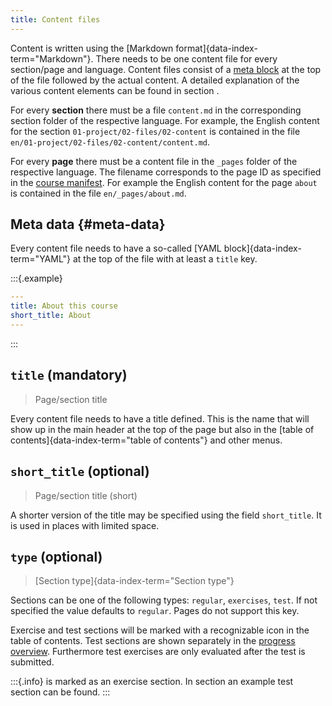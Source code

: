 ```yaml
---
title: Content files
---
```


Content is written using the [Markdown format]{data-index-term="Markdown"}.
There needs to be one content file for every section/page and language. Content
files consist of a [meta block](#meta-data) at the top of the file followed by
the actual content. A detailed explanation of the various content elements can
be found in section [](/section/02-elements).

For every **section** there must be a file `content.md` in the corresponding
section folder of the respective language. For example, the English content for
the section `01-project/02-files/02-content` is contained in the file
`en/01-project/02-files/02-content/content.md`.

For every **page** there must be a content file in the `_pages` folder of the
respective language. The filename corresponds to the page ID as specified in the
[course manifest](/section/01-project/02-files/01-manifest#pages). For example
the English content for the page `about` is contained in the file
`en/_pages/about.md`.

## Meta data {#meta-data}

Every content file needs to have a so-called [YAML
block]{data-index-term="YAML"} at the top of the file with at least a `title`
key.

:::{.example}
```yaml
---
title: About this course
short_title: About
---
```
:::

## `title` (mandatory)

> Page/section title

Every content file needs to have a title defined. This is the name that will
show up in the main header at the top of the page but also in the [table of
contents]{data-index-term="table of contents"} and other menus.

## `short_title` (optional)

> Page/section title (short)

A shorter version of the title may be specified using the field `short_title`.
It is used in places with limited space.

## `type` (optional)

> [Section type]{data-index-term="Section type"}

Sections can be one of the following types: `regular`, `exercises`, `test`. If
not specified the value defaults to `regular`. Pages do not support this key.

Exercise and test sections will be marked with a recognizable icon in the table
of contents. Test sections are shown separately in the [progress
overview](___PROGRESS___). Furthermore test exercises are only evaluated after
the test is submitted.

:::{.info}
[](/section/02-elements/07-interactive-exercises/01-text) is marked as an
exercise section. In section [](/section/03-test) an example test section can
be found.
:::
